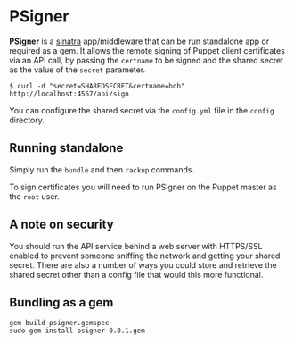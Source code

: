 # PSigner

**PSigner** is a [sinatra](http://www.sinatrarb.com) app/middleware that
can be run standalone app or required as a gem. It allows the remote
signing of Puppet client certificates via an API call, by passing the
`certname` to be signed and the shared secret as the value of the
`secret` parameter.

    $ curl -d "secret=SHAREDSECRET&certname=bob" http://localhost:4567/api/sign

You can configure the shared secret via the `config.yml` file in the `config` directory.

## Running standalone
Simply run the ``bundle`` and then ``rackup`` commands. 

To sign certificates you will need to run PSigner on the Puppet master as the `root` user.

## A note on security
You should run the API service behind a web server with HTTPS/SSL enabled to prevent someone
sniffing the network and getting your shared secret. There are also a number of ways you could
store and retrieve the shared secret other than a config file that would this more functional.

## Bundling as a gem
    gem build psigner.gemspec
    sudo gem install psigner-0.0.1.gem
